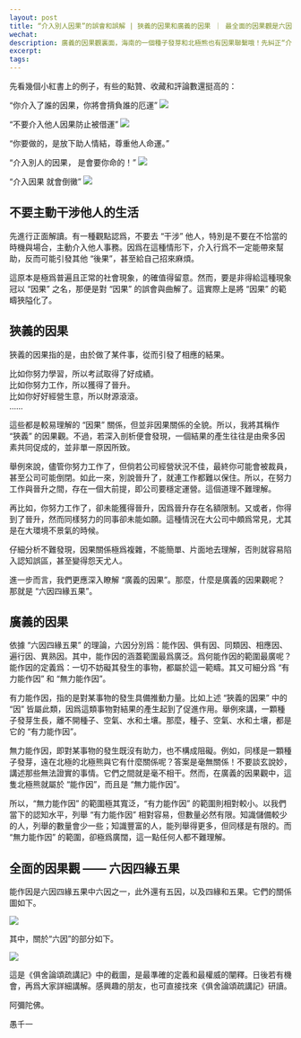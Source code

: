```yaml
---
layout: post
title: “介入別人因果”的誤會和誤解 | 狹義的因果和廣義的因果 ｜ 最全面的因果觀是六因四緣五果
wechat: 
description: 廣義的因果觀裏面，海南的一個種子發芽和北極熊也有因果聯繫哦！先糾正“介入他人因果”這個誤解，再說狹義因果與廣義因果。
excerpt: 
tags:
---
```


先看幾個小紅書上的例子，有些的點贊、收藏和評論數還挺高的：

“你介入了誰的因果，你將會揹負誰的厄運”
![](../images/2025-01-15-09-35-25.png)

“不要介入他人因果防止被借運”
![](../images/2025-01-15-09-36-55.png)

“你要做的，是放下助人情結，尊重他人命運。”

“介入別人的因果， 是會要你命的！”
![](../images/2025-01-15-09-41-25.png)

“介入因果 就會倒黴”
![](../images/2025-01-15-09-40-49.png)

## 不要主動干涉他人的生活

先進行正面解讀。有一種觀點認爲，不要去 “干涉” 他人，特別是不要在不恰當的時機與場合，主動介入他人事務。因爲在這種情形下，介入行爲不一定能帶來幫助，反而可能引發其他 “後果”，甚至給自己招來麻煩。

這原本是極爲普遍且正常的社會現象，的確值得留意。然而，要是非得給這種現象冠以 “因果” 之名，那便是對 “因果” 的誤會與曲解了。這實際上是將 “因果” 的範疇狹隘化了。

## 狹義的因果

狹義的因果指的是，由於做了某件事，從而引發了相應的結果。

比如你努力學習，所以考試取得了好成績。<br>
比如你努力工作，所以獲得了晉升。<br>
比如你好好經營生意，所以財源滾滾。<br>
……

這些都是較易理解的 “因果” 關係，但並非因果關係的全貌。所以，我將其稱作 “狹義” 的因果觀。不過，若深入剖析便會發現，一個結果的產生往往是由衆多因素共同促成的，並非單一原因所致。

舉例來說，儘管你努力工作了，但倘若公司經營狀況不佳，最終你可能會被裁員，甚至公司可能倒閉。如此一來，別說晉升了，就連工作都難以保住。所以，在努力工作與晉升之間，存在一個大前提，即公司要穩定運營。這個道理不難理解。

再比如，你努力工作了，卻未能獲得晉升，因爲晉升存在名額限制。又或者，你得到了晉升，然而同樣努力的同事卻未能如願。這種情況在大公司中頗爲常見，尤其是在大環境不景氣的時候。

仔細分析不難發現，因果關係極爲複雜，不能簡單、片面地去理解，否則就容易陷入認知誤區，甚至變得怨天尤人。

進一步而言，我們更應深入瞭解 “廣義的因果”。那麼，什麼是廣義的因果觀呢？那就是 “六因四緣五果”。

## 廣義的因果

依據 “六因四緣五果” 的理論，六因分別爲：能作因、俱有因、同類因、相應因、遍行因、異熟因。其中，能作因的涵蓋範圍最爲廣泛。爲何能作因的範圍最廣呢？能作因的定義爲：一切不妨礙其發生的事物，都屬於這一範疇。其又可細分爲 “有力能作因” 和 “無力能作因”。

有力能作因，指的是對某事物的發生具備推動力量。比如上述 “狹義的因果” 中的 “因” 皆屬此類，因爲這類事物對結果的產生起到了促進作用。舉例來講，一顆種子發芽生長，離不開種子、空氣、水和土壤。那麼，種子、空氣、水和土壤，都是它的 “有力能作因”。

無力能作因，即對某事物的發生既沒有助力，也不構成阻礙。例如，同樣是一顆種子發芽，遠在北極的北極熊與它有什麼關係呢？答案是毫無關係！不要談玄說妙，講述那些無法證實的事情。它們之間就是毫不相干。然而，在廣義的因果觀中，這隻北極熊就屬於 “能作因”，而且是 “無力能作因”。

所以，“無力能作因” 的範圍極其寬泛，“有力能作因” 的範圍則相對較小。以我們當下的認知水平，列舉 “有力能作因” 相對容易，但數量必然有限。知識儲備較少的人，列舉的數量會少一些；知識豐富的人，能列舉得更多，但同樣是有限的。而 “無力能作因” 的範圍，卻極爲廣闊，這一點任何人都不難理解。

## 全面的因果觀 —— 六因四緣五果

能作因是六因四緣五果中六因之一，此外還有五因，以及四緣和五果。它們的關係圖如下。

![](../images/2025-01-19-17-27-43.png)

其中，關於“六因”的部分如下。

![](../images/2025-01-15-09-57-16.png)

這是《俱舍論頌疏講記》中的截圖，是最準確的定義和最權威的闡釋。日後若有機會，再爲大家詳細講解。感興趣的朋友，也可直接找來《俱舍論頌疏講記》研讀。

阿彌陀佛。

愚千一

